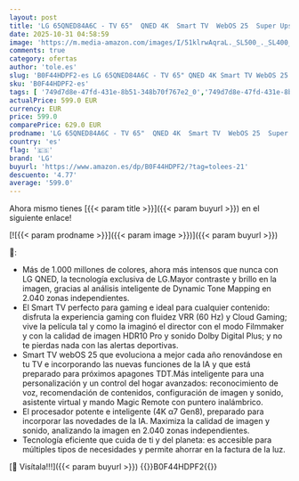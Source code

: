 ```yaml
---
layout: post
title: 'LG 65QNED84A6C - TV 65"  QNED 4K  Smart TV  WebOS 25  Super Upscaling  Dolby Vision y Atmos  Alexa/Google Assistant  Negro'
date: 2025-10-31 04:58:59
image: 'https://m.media-amazon.com/images/I/51klrwAqraL._SL500_._SL400_.jpg'
comments: true
category: ofertas
author: 'tole.es'
slug: 'B0F44HDPF2-es LG 65QNED84A6C - TV 65" QNED 4K Smart TV WebOS 25 Super...'
sku: 'B0F44HDPF2-es'
tags: [ '749d7d8e-47fd-431e-8b51-348b70f767e2_0','749d7d8e-47fd-431e-8b51-348b70f767e2_6901','Arborist Merchandising Root','Custom Stores','Electrónica','Self Service','Special Features Stores','TV, vídeo y home cinema','Televisores','Top Brands Tech Selection','Top Brands Tech TVs','Xbox Anywhere - Selección de televisores','dd635ce1-b8f1-4920-b4b9-c00c26aa6274_0','dd635ce1-b8f1-4920-b4b9-c00c26aa6274_7001','lg','smart','tv','🇪🇸', ]
actualPrice: 599.0 EUR
currency: EUR
price: 599.0
comparePrice: 629.0 EUR
prodname: 'LG 65QNED84A6C - TV 65"  QNED 4K  Smart TV  WebOS 25  Super Upscaling  Dolby Vision y Atmos  Alexa/Google Assistant  Negro'
country: 'es'
flag: '🇪🇸'
brand: 'LG'
buyurl: 'https://www.amazon.es/dp/B0F44HDPF2/?tag=tolees-21'
descuento: '4.77'
average: '599.0'
---
```


Ahora mismo tienes [{{< param title >}}]({{< param buyurl >}}) en el siguiente enlace!

[![{{< param prodname >}}]({{< param image >}})]({{< param buyurl >}})

🔎:

- Más de 1.000 millones de colores, ahora más intensos que nunca con LG QNED, la tecnología exclusiva de LG.Mayor contraste y brillo en la imagen, gracias al análisis inteligente de Dynamic Tone Mapping en 2.040 zonas independientes.
- El Smart TV perfecto para gaming e ideal para cualquier contenido: disfruta la experiencia gaming con fluidez VRR (60 Hz) y Cloud Gaming; vive la película tal y como la imaginó el director con el modo Filmmaker y con la calidad de imagen HDR10 Pro y sonido Dolby Digital Plus; y no te pierdas nada con las alertas deportivas.
- Smart TV webOS 25 que evoluciona a mejor cada año renovándose en tu TV e incorporando las nuevas funciones de la IA y que está preparado para próximos apagones TDT.Más inteligente para una personalización y un control del hogar avanzados: reconocimiento de voz, recomendación de contenidos, configuración de imagen y sonido, asistente virtual y mando Magic Remote con puntero inalámbrico.
- El procesador potente e inteligente (4K α7 Gen8), preparado para incorporar las novedades de la IA. Maximiza la calidad de imagen y sonido, analizando la imagen en 2.040 zonas independientes.
- Tecnología eficiente que cuida de ti y del planeta: es accesible para múltiples tipos de necesidades y permite ahorrar en la factura de la luz.

[🛒 Visítala!!!]({{< param buyurl >}})
{{<world>}}B0F44HDPF2{{</world>}}
